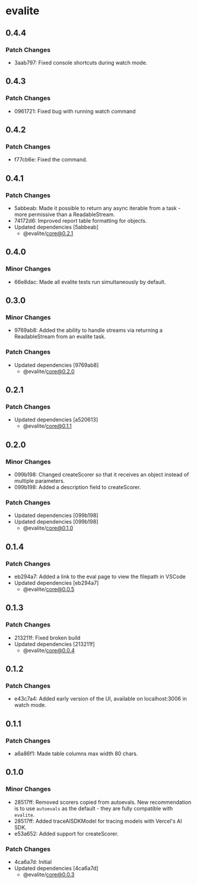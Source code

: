 # evalite

## 0.4.4

### Patch Changes

- 3aab797: Fixed console shortcuts during watch mode.

## 0.4.3

### Patch Changes

- 0961721: Fixed bug with running watch command

## 0.4.2

### Patch Changes

- f77cb6e: Fixed the <path> command.

## 0.4.1

### Patch Changes

- 5abbeab: Made it possible to return any async iterable from a task - more permissive than a ReadableStream.
- 74172d6: Improved report table formatting for objects.
- Updated dependencies [5abbeab]
  - @evalite/core@0.2.1

## 0.4.0

### Minor Changes

- 66e8dac: Made all evalite tests run simultaneously by default.

## 0.3.0

### Minor Changes

- 9769ab8: Added the ability to handle streams via returning a ReadableStream from an evalite task.

### Patch Changes

- Updated dependencies [9769ab8]
  - @evalite/core@0.2.0

## 0.2.1

### Patch Changes

- Updated dependencies [a520613]
  - @evalite/core@0.1.1

## 0.2.0

### Minor Changes

- 099b198: Changed createScorer so that it receives an object instead of multiple parameters.
- 099b198: Added a description field to createScorer.

### Patch Changes

- Updated dependencies [099b198]
- Updated dependencies [099b198]
  - @evalite/core@0.1.0

## 0.1.4

### Patch Changes

- eb294a7: Added a link to the eval page to view the filepath in VSCode
- Updated dependencies [eb294a7]
  - @evalite/core@0.0.5

## 0.1.3

### Patch Changes

- 213211f: Fixed broken build
- Updated dependencies [213211f]
  - @evalite/core@0.0.4

## 0.1.2

### Patch Changes

- e43c7a4: Added early version of the UI, available on localhost:3006 in watch mode.

## 0.1.1

### Patch Changes

- a6a86f1: Made table columns max width 80 chars.

## 0.1.0

### Minor Changes

- 28517ff: Removed scorers copied from autoevals. New recommendation is to use `autoevals` as the default - they are fully compatible with `evalite`.
- 28517ff: Added traceAISDKModel for tracing models with Vercel's AI SDK.
- e53a652: Added support for createScorer.

### Patch Changes

- 4ca6a7d: Initial
- Updated dependencies [4ca6a7d]
  - @evalite/core@0.0.3
